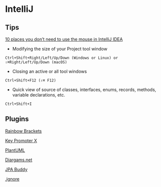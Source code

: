 # IntelliJ

## Tips

[10 places you don’t need to use the mouse in IntelliJ IDEA](https://blog.jetbrains.com/idea/2021/08/10-places-you-don-t-need-to-use-the-mouse-in-intellij-idea/)

- Modifying the size of your Project tool window
 
`Ctrl+Shift+Right/Left/Up/Down (Windows or Linux) or ⇧⌘Right/Left/Up/Down (macOS)`

- Closing an active or all tool windows

`Ctrl+Shift+F12 (⇧⌘ F12)`

- Quick view of source of classes, interfaces, enums, records, methods, variable declarations, etc.

`Ctrl+Shift+I`



## Plugins

[Rainbow Brackets](https://plugins.jetbrains.com/plugin/10080-rainbow-brackets)

[Key Promoter X](https://plugins.jetbrains.com/plugin/9792-key-promoter-x)

[PlantUML](https://plugins.jetbrains.com/plugin/7017-plantuml-integration)

[Diargams.net](https://plugins.jetbrains.com/plugin/15635-diagrams-net-integration)

[JPA Buddy](https://www.jpa-buddy.com/)

[.ignore](https://plugins.jetbrains.com/plugin/7495--ignore)
